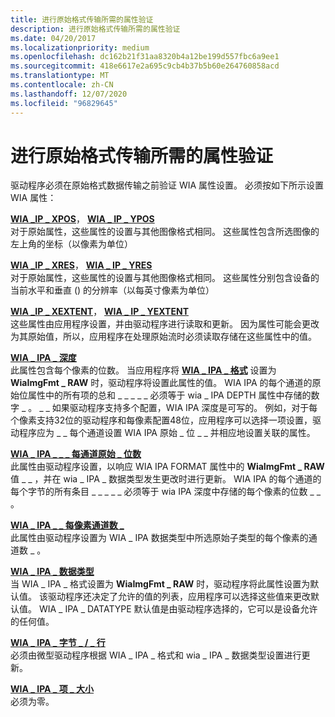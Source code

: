 ```yaml
---
title: 进行原始格式传输所需的属性验证
description: 进行原始格式传输所需的属性验证
ms.date: 04/20/2017
ms.localizationpriority: medium
ms.openlocfilehash: dc162b21f31aa8320b4a12be199d557fbc6a9ee1
ms.sourcegitcommit: 418e6617e2a695c9cb4b37b5b60e264760858acd
ms.translationtype: MT
ms.contentlocale: zh-CN
ms.lasthandoff: 12/07/2020
ms.locfileid: "96829645"
---
```

# <a name="property-validation-for-raw-format-transfers"></a>进行原始格式传输所需的属性验证


驱动程序必须在原始格式数据传输之前验证 WIA 属性设置。 必须按如下所示设置 WIA 属性：

<a href="" id="wia-ips-xpos--wia-ips-ypos"></a>[**WIA \_IP \_ XPOS**](./wia-ips-xpos.md)， [ **WIA \_ IP \_ YPOS**](./wia-ips-ypos.md)  
对于原始属性，这些属性的设置与其他图像格式相同。 这些属性包含所选图像的左上角的坐标（以像素为单位）

<a href="" id="wia-ips-xres--wia-ips-yres"></a>[**WIA \_IP \_ XRES**](./wia-ips-xres.md)， [ **WIA \_ IP \_ YRES**](./wia-ips-yres.md)  
对于原始属性，这些属性的设置与其他图像格式相同。 这些属性分别包含设备的当前水平和垂直 () 的分辨率（以每英寸像素为单位）

<a href="" id="wia-ips-xextent--wia-ips-yextent"></a>[**WIA \_IP \_ XEXTENT**](./wia-ips-xextent.md)， [ **WIA \_ IP \_ YEXTENT**](./wia-ips-yextent.md)  
这些属性由应用程序设置，并由驱动程序进行读取和更新。 因为属性可能会更改为其原始值，所以，应用程序在处理原始流时必须读取存储在这些属性中的值。

<a href="" id="wia-ipa-depth"></a>[**WIA \_ IPA \_ 深度**](./wia-ipa-depth.md)  
此属性包含每个像素的位数。 当应用程序将 [**WIA \_ IPA \_ 格式**](./wia-ipa-format.md) 设置为 **WiaImgFmt \_ RAW** 时，驱动程序将设置此属性的值。 WIA IPA 的每个通道的原始位属性中的所有项的总和 \_ \_ \_ \_ \_ 必须等于 wia \_ IPA DEPTH 属性中存储的数字 \_ 。 \_ \_ 如果驱动程序支持多个配置，WIA IPA 深度是可写的。 例如，对于每个像素支持32位的驱动程序和每像素配置48位，应用程序可以选择一项设置，驱动程序应为 \_ \_ 每个通道设置 WIA IPA 原始 \_ 位 \_ \_ 并相应地设置关联的属性。

<a href="" id="wia-ipa-raw-bits-per-channel"></a>[**WIA \_ IPA \_ \_ \_ 每通道原始 \_ 位数**](./wia-ipa-raw-bits-per-channel.md)  
此属性由驱动程序设置，以响应 WIA IPA FORMAT 属性中的 **WiaImgFmt \_ RAW** 值 \_ \_ ，并在 wia \_ IPA \_ 数据类型发生更改时进行更新。 WIA IPA 的每个通道的每个字节的所有条目 \_ \_ \_ \_ \_ 必须等于 wia IPA 深度中存储的每个像素的位数 \_ \_ 。

<a href="" id="wia-ipa-channels-per-pixel"></a>[**WIA \_ IPA \_ \_ 每像素通道数 \_**](./wia-ipa-channels-per-pixel.md)  
此属性由驱动程序设置为 WIA \_ IPA 数据类型中所选原始子类型的每个像素的通道数 \_ 。

<a href="" id="wia-ipa-datatype"></a>[**WIA \_ IPA \_ 数据类型**](./wia-ipa-datatype.md)  
当 WIA \_ IPA \_ 格式设置为 **WiaImgFmt \_ RAW** 时，驱动程序将此属性设置为默认值。 该驱动程序还决定了允许的值的列表，应用程序可以选择这些值来更改默认值。 WIA \_ IPA \_ DATATYPE 默认值是由驱动程序选择的，它可以是设备允许的任何值。

<a href="" id="wia-ipa-bytes-per-line"></a>[**WIA \_ IPA \_ 字节 \_ / \_ 行**](./wia-ipa-bytes-per-line.md)  
必须由微型驱动程序根据 WIA \_ IPA \_ 格式和 wia \_ IPA \_ 数据类型设置进行更新。

<a href="" id="wia-ipa-item-size"></a>[**WIA \_ IPA \_ 项 \_ 大小**](./wia-ipa-item-size.md)  
必须为零。

 

